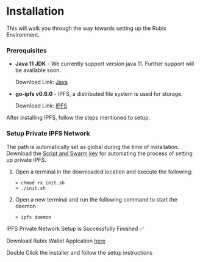 # Installation

This will walk you through the way towards setting up the Rubix Environment.

### Prerequisites

-   **Java 11 JDK** - We currently support version java 11. Further support will be available soon.

    Download Link: [Java](https://www.oracle.com/in/java/technologies/javase/jdk11-archive-downloads.html#license-lightbox)
    
-   **go-ipfs v0.6.0** - IPFS, a distributed file system is used for storage.

    Download Link: [IPFS](https://github.com/rubixchain/rubixsetup/releases/tag/mac-ipfs)
    
After installing IPFS, follow the steps mentioned to setup.

### Setup Private IPFS Network 
The path is automatically set as global during the time of installation.
Download the [Script and Swarm key](https://github.com/rubixchain/rubixsetup/releases/tag/mac-setup) for automating the process of setting up private IPFS.

1. Open a terminal in the downloaded location and execute the following:
	```
	> chmod +x init.sh
	> ./init.sh
	```
2.  Open a new terminal and run the following command to start the daemon
	```
	> ipfs daemon
	```

IPFS Private Network Setup is Successfully Finished ✅
      
Download Rubix Wallet Applcation [here](https://github.com/rubixchain/wallet/releases/tag/v0.1)   
 
Double Click the installer and follow the setup instructions      
